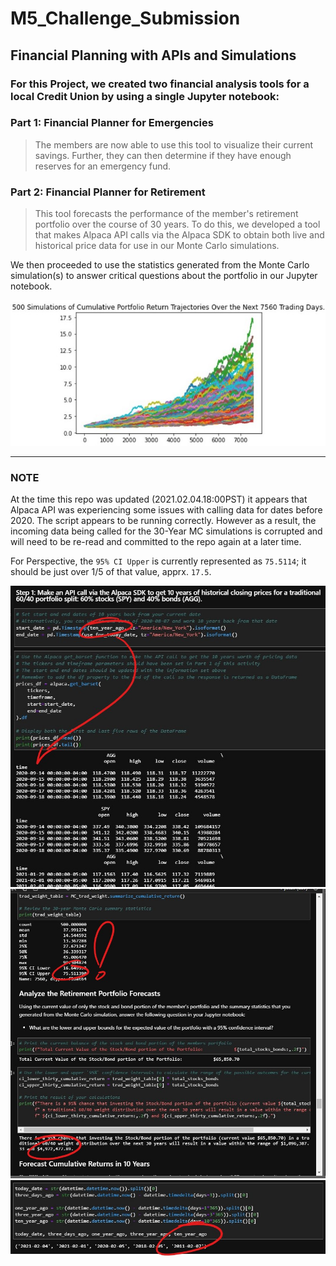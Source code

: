 # **M5_Challenge_Submission**
## **Financial Planning with APIs and Simulations**
### For this Project, we created two financial analysis tools for a local Credit Union by using a single Jupyter notebook:

### **Part 1: Financial Planner for Emergencies** 
> The members are now able to use this tool to visualize their current savings. Further, they can then determine if they have enough reserves for an emergency fund.

### **Part 2: Financial Planner for Retirement** 
> This tool forecasts the performance of the member's retirement portfolio over the course of 30 years. To do this, we developed a tool that makes Alpaca API calls via the Alpaca SDK to obtain both live and historical price data for use in our Monte Carlo simulations.

We then proceeded to use the statistics generated from the Monte Carlo simulation(s) to answer critical questions about the portfolio in our Jupyter notebook.

![image](./README_images/IMAGE_Cumulative_Portfolio_Return_Trajectories.jpg)



---
###  **NOTE**
At the time this repo was updated (2021.02.04.18:00PST) it appears that Alpaca API was experiencing some issues with calling data for dates before 2020. The script appears to be running correctly. However as a result, the incoming data being called for the 30-Year MC simulations is corrupted and will need to be re-read and committed to the repo again at a later time. 

For Perspective, the `95% CI Upper` is currently represented as `75.5114`; it should be just over 1/5 of that  value, apprx. `17.5`.

![image](./README_images/IMAGE_30_year_bad_head.jpg)
![image](./README_images/IMAGE_30_year_bad_values.jpg)
![image](./README_images/IMAGE_30_year_timedelta.jpg)
